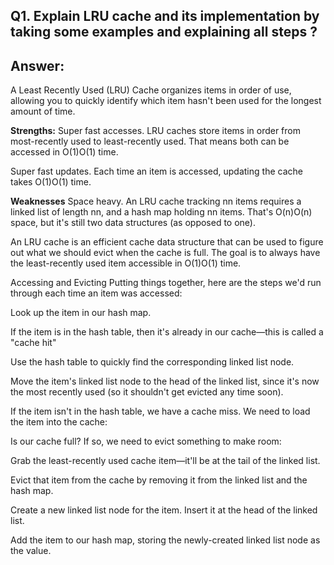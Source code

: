 ## Q1. Explain LRU cache and its implementation by taking some examples and explaining all steps ?

## Answer:

A Least Recently Used (LRU) Cache organizes items in order of use, allowing you to quickly identify which item hasn't been used for the longest amount of time.

**Strengths:**
Super fast accesses. LRU caches store items in order from most-recently used to least-recently used. That means both can be accessed in O(1)O(1) time.

Super fast updates. Each time an item is accessed, updating the cache takes O(1)O(1) time.

**Weaknesses**
Space heavy. An LRU cache tracking nn items requires a linked list of length nn, and a hash map holding nn items. That's O(n)O(n) space, but it's still two data structures (as opposed to one).

An LRU cache is an efficient cache data structure that can be used to figure out what we should evict when the cache is full. The goal is to always have the least-recently used item accessible in O(1)O(1) time.

Accessing and Evicting
Putting things together, here are the steps we'd run through each time an item was accessed:

Look up the item in our hash map.

If the item is in the hash table, then it's already in our cache—this is called a "cache hit"

Use the hash table to quickly find the corresponding linked list node.

Move the item's linked list node to the head of the linked list, since it's now the most recently used (so it shouldn't get evicted any time soon).

If the item isn't in the hash table, we have a cache miss. We need to load the item into the cache:

Is our cache full? If so, we need to evict something to make room:

Grab the least-recently used cache item—it'll be at the tail of the linked list.

Evict that item from the cache by removing it from the linked list and the hash map.

Create a new linked list node for the item. Insert it at the head of the linked list.

Add the item to our hash map, storing the newly-created linked list node as the value.

